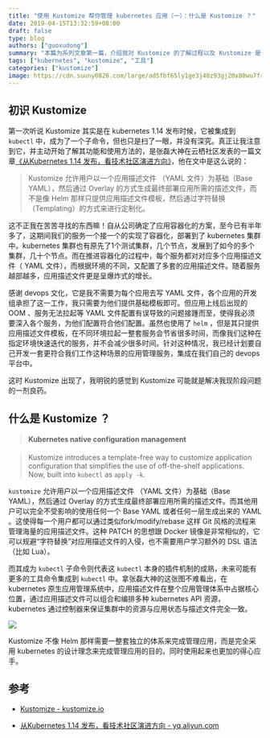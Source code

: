 ```yaml
---
title: "使用 Kustomize 帮你管理 kubernetes 应用（一）：什么是 Kustomize ？"
date: 2019-04-15T13:32:59+08:00
draft: false
type: blog
authors: ["guoxudong"]
summary: "本篇为系列文章第一篇，介绍我对 Kustomize 的了解过程以及 Kustomize 是什么，为什么它能解决我的燃眉之急。"
tags: ["kubernetes", "kustomize", "工具"]
categories: ["kustomize"]
image: https://cdn.suuny0826.com/large/ad5fbf65ly1ge3j40z93gj20x80wu7fr.jpg
---
```

## 初识 Kustomize
第一次听说 Kustomize 其实是在 kubernetes 1.14 发布时候，它被集成到 ```kubectl``` 中，成为了一个子命令，但也只是扫了一眼，并没有深究。真正让我注意到它，并主动开始了解其功能和使用方法的，是张磊大神在云栖社区发表的一篇文章[《从Kubernetes 1.14 发布，看技术社区演进方向》](https://yq.aliyun.com/articles/697883)，他在文中是这么说的：

> Kustomize 允许用户以一个应用描述文件 （YAML 文件）为基础（Base YAML），然后通过 Overlay 的方式生成最终部署应用所需的描述文件，而不是像 Helm 那样只提供应用描述文件模板，然后通过字符替换（Templating）的方式来进行定制化。

这不正我在苦苦寻找的东西嘛！自从公司确定了应用容器化的方案，至今已有半年多了，这期间我们的服务一个接一个的实现了容器化，部署到了 kubernetes 集群中。kubernetes 集群也有原先了1个测试集群，几个节点，发展到了如今的多个集群，几十个节点。而在推进容器化的过程中，每个服务都对对应多个应用描述文件（ YAML 文件），而根据环境的不同，又配置了多套的应用描述文件。随着服务越部越多，应用描述文件更是呈爆炸式的增长。

感谢 devops 文化，它是我不需要为每个应用去写 YAML 文件，各个应用的开发组承担了这一工作，我只需要为他们提供基础模板即可。但应用上线后出现的 OOM 、服务无法拉起等 YAML 文件配置有误导致的问题接踵而至，使得我必须要深入各个服务，为他们配置符合他们配置。虽然也使用了 ```helm``` ，但是其只提供应用描述文件模板，在不同环境拉起一整套服务会节省很多时间，而像我们这种在指定环境快速迭代的服务，并不会减少很多时间。针对这种情况，我已经计划要自己开发一套更符合我们工作这种场景的应用管理服务，集成在我们自己的 devops 平台中。

这时 Kustomize 出现了，我明锐的感觉到 Kustomize 可能就是解决我现阶段问题的一剂良药。

## 什么是 Kustomize ？
> #### Kubernetes native configuration management

> Kustomize introduces a template-free way to customize application configuration that simplifies the use of off-the-shelf applications. Now, built into ```kubectl``` as ```apply -k```.

```kustomize```  允许用户以一个应用描述文件 （YAML 文件）为基础（Base YAML），然后通过 Overlay 的方式生成最终部署应用所需的描述文件。而其他用户可以完全不受影响的使用任何一个 Base YAML 或者任何一层生成出来的 YAML 。这使得每一个用户都可以通过类似fork/modify/rebase 这样 Git 风格的流程来管理海量的应用描述文件。这种 PATCH 的思想跟 Docker 镜像是非常相似的，它可以规避“字符替换”对应用描述文件的入侵，也不需要用户学习额外的 DSL 语法（比如 Lua）。

而其成为 ```kubectl``` 子命令则代表这 ```kubectl``` 本身的插件机制的成熟，未来可能有更多的工具命令集成到 ```kubectl``` 中。拿张磊大神的这张图不难看出，在 kubernetes 原生应用管理系统中，应用描述文件在整个应用管理体系中占据核心位置，通过应用描述文件可以组合和编排多种 kubernetes API 资源，kubernetes 通过控制器来保证集群中的资源与应用状态与描述文件完全一致。

![](https://cdn.suuny0826.com/large/ad5fbf65gy1g23cqlrodkj21bq0r8znk.jpg)

Kustomize 不像 Helm 那样需要一整套独立的体系来完成管理应用，而是完全采用 kubernetes 的设计理念来完成管理应用的目的。同时使用起来也更加的得心应手。

## 参考
- [Kustomize - kustomize.io](https://kustomize.io/)
<!-- markdown-link-check-disable-next-line -->
- [从Kubernetes 1.14 发布，看技术社区演进方向 - yq.aliyun.com](https://yq.aliyun.com/articles/697883)